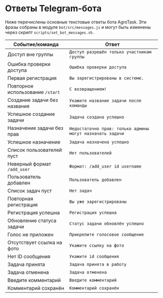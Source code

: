 <!-- Назначение файла: список сообщений, которые бот отправляет в ответ на команды. -->
# Ответы Telegram-бота

Ниже перечислены основные текстовые ответы бота AgroTask. Эти фразы собраны в модуле `bot/src/messages.js` и могут быть изменены через скрипт `scripts/set_bot_messages.sh`.

| Событие/команда | Ответ |
|-----------------|-------|
| Доступ вне группы | `Доступ разрешён только участникам группы` |
| Ошибка проверки доступа | `Ошибка проверки доступа` |
| Первая регистрация | `Вы зарегистрированы в системе.` |
| Повторное использование `/start` | `С возвращением!` |
| Создание задачи без названия | `Укажите название задачи после команды` |
| Успешное создание задачи | `Задача создана успешно` |
| Назначение задачи без прав | `Недостаточно прав: только админы могут назначать задачи` |
| Успешное назначение | `Задача назначена успешно` |
| Список пользователей пуст | `Нет пользователей` |
| Неверный формат `/add_user` | `Формат: /add_user id username` |
| Пользователь добавлен | `Пользователь добавлен` |
| Список задач пуст | `Нет задач` |
| Повторная регистрация | `Вы уже зарегистрированы` |
| Регистрация успешна | `Регистрация успешна` |
| Обновление статуса задачи | `Статус задачи обновлён успешно` |
| Голос не приложен | `Прикрепите голосовое сообщение` |
| Отсутствует ссылка на фото | `Укажите ссылку на фото` |
| Нет ID сообщения | `Укажите id сообщения` |
| Задача принята | `Задача принята в работу` |
| Задача отменена | `Задача отменена` |
| Введите комментарий | `Введите комментарий` |
| Комментарий сохранён | `Комментарий сохранён` |
